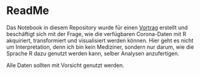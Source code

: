 # ReadMe

Das Notebook in diesem Repository wurde für einen [Vortrag](https://tom.alby.de/material-zum-web-analytics-wednesday-8-april-2020/) erstellt und beschäftigt sich mit der Frage, wie die verfügbaren Corona-Daten mit R akquiriert, transformiert und visualisiert werden können. Hier geht es nicht um Interpretation, denn ich bin kein Mediziner, sondern nur darum, wie die Sprache R dazu genutzt werden kann, selber Analysen anzufertigen.

Alle Daten sollten mit Vorsicht genutzt werden.